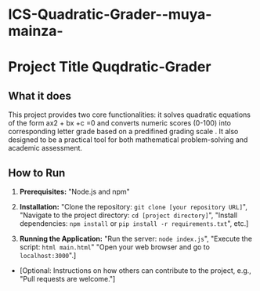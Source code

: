 # ICS-Quadratic-Grader--muya-mainza-
# Project Title Quqdratic-Grader 

## What it does

This project provides two core functionalities: it solves quadratic equations of the form ax2 + bx +c =0 and converts numeric scores (0-100) into corresponding letter grade based on a predifined grading scale . It also designed to be a practical tool for both mathematical problem-solving and academic assessment.

## How to Run

1.  **Prerequisites:**
    "Node.js and npm"

2.  **Installation:**
    "Clone the repository: `git clone [your repository URL]`", "Navigate to the project directory: `cd [project directory]`", "Install dependencies: `npm install` or `pip install -r requirements.txt`", etc.]

3.  **Running the Application:**
    "Run the server: `node index.js`", "Execute the script: `html main.html`"
    "Open your web browser and go to `localhost:3000`".]



*   [Optional: Instructions on how others can contribute to the project, e.g., "Pull requests are welcome."]


